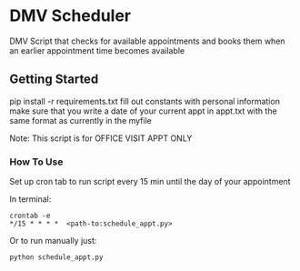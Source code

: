 # DMV Scheduler

DMV Script that checks for available appointments and books them when an earlier appointment time becomes available

## Getting Started

pip install -r requirements.txt
fill out constants with personal information
make sure that you write a date of your current appt in appt.txt with the same format as currently in the myfile

Note: This script is for OFFICE VISIT APPT ONLY

### How To Use

Set up cron tab to run script every 15 min until the day of your appointment

In terminal:
```
crontab -e
*/15 * * * *  <path-to:schedule_appt.py>
```
Or to run manually just:
```
python schedule_appt.py
```
